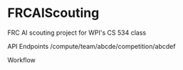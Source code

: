 # FRCAIScouting
FRC AI scouting project for WPI's CS 534 class


API Endpoints
/compute/team/abcde/competition/abcdef


Workflow
